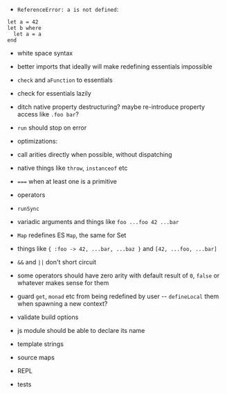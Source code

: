 - `ReferenceError: a is not defined`:
```
let a = 42
let b where
  let a = a
end
```

- white space syntax
- better imports that ideally will make redefining essentials impossible

- `check` and `aFunction` to essentials
- check for essentials lazily
- ditch native property destructuring? maybe re-introduce property access like `.foo bar`?
- `run` should stop on error

- optimizations:
- call arities directly when possible, without dispatching
- native things like `throw`, `instanceof` etc
- `===` when at least one is a primitive
- operators
- `runSync`

- variadic arguments and things like `foo ...foo 42 ...bar`
- `Map` redefines ES `Map`, the same for Set
- things like `{ :foo -> 42, ...bar, ...baz }` and `[42, ...foo, ...bar]`
- `&&` and `||` don't short circuit
- some operators should have zero arity with default result of `0`, `false` or whatever makes sense for them
- guard `get`, `monad` etc from being redefined by user -- `defineLocal` them when spawning a new context?
- validate build options
- js module should be able to declare its name
- template strings
- source maps
- REPL
- tests
